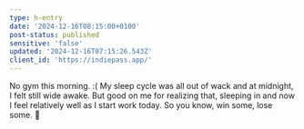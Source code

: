 ```yaml
---
type: h-entry
date: '2024-12-16T08:15:00+0100'
post-status: published
sensitive: 'false'
updated: '2024-12-16T07:15:26.543Z'
client_id: 'https://indiepass.app/'
---
```

No gym this morning. :( My sleep cycle was all out of wack and at midnight, I felt still wide awake. But good on me for realizing that, sleeping in and now I feel relatively well as I start work today. So you know, win some, lose some. 🫠
